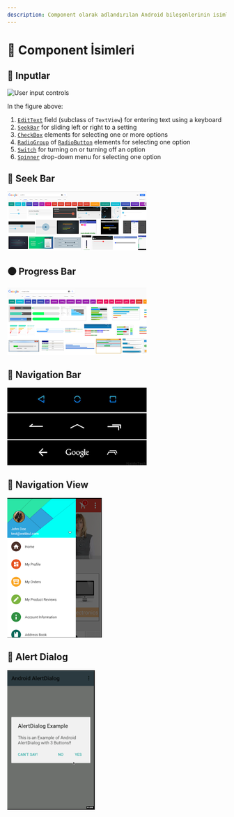 ```yaml
---
description: Component olarak adlandırılan Android bileşenlerinin isimleri yer alır.
---
```


# 🧐 Component İsimleri

## 🔂 Inputlar

![ User input controls](https://google-developer-training.github.io/android-developer-fundamentals-course-concepts-v2/images/4-2-c-input-controls/user_input_controls_composite.png)

In the figure above:

1. [`EditText`](https://developer.android.com/reference/android/widget/EditText.html) field \(subclass of `TextView`\) for entering text using a keyboard
2. [`SeekBar`](https://developer.android.com/reference/android/widget/SeekBar.html) for sliding left or right to a setting
3. [`CheckBox`](https://developer.android.com/reference/android/widget/CheckBox.html) elements for selecting one or more options
4. [`RadioGroup`](https://developer.android.com/reference/android/widget/RadioGroup.html) of [`RadioButton`](https://developer.android.com/reference/android/widget/RadioButton.html) elements for selecting one option
5. [`Switch`](https://developer.android.com/reference/android/widget/Switch.html) for turning on or turning off an option
6. [`Spinner`](https://developer.android.com/reference/android/widget/Spinner.html) drop-down menu for selecting one option

## 🍢 Seek Bar

![](../.gitbook/assets/image%20%288%29.png)

## ⚫ Progress Bar

![](../.gitbook/assets/image%20%2813%29.png)

## 🔀 Navigation Bar

![](../.gitbook/assets/image%20%2820%29.png)

## 🕎 Navigation View

![](../.gitbook/assets/image%20%286%29.png)

## 💬 Alert Dialog

![](../.gitbook/assets/image%20%2821%29.png)

